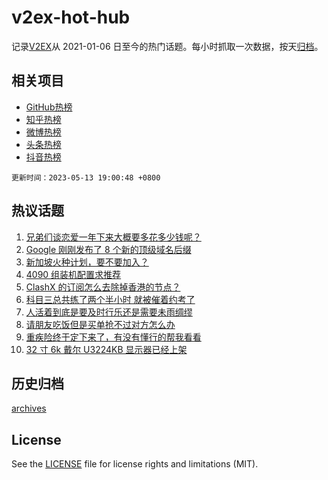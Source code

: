 # v2ex-hot-hub

 记录[V2EX](https://www.v2ex.com/)从 2021-01-06 日至今的热门话题。每小时抓取一次数据，按天[归档](archives)。
 
 ## 相关项目

- [GitHub热榜](https://github.com/it985/github-hot-hub)
- [知乎热榜](https://github.com/it985/zhihu-hot-hub)
- [微博热榜](https://github.com/it985/weibo-hot-hub)
- [头条热榜](https://github.com/it985/toutiao-hot-hub)
- [抖音热榜](https://github.com/it985/douyin-hot-hub)


 `更新时间：2023-05-13 19:00:48 +0800`

## 热议话题

1. [兄弟们谈恋爱一年下来大概要多花多少钱呢？](https://www.v2ex.com/t/939678)
1. [Google 刚刚发布了 8 个新的顶级域名后缀](https://www.v2ex.com/t/939672)
1. [新加坡火种计划，要不要加入？](https://www.v2ex.com/t/939666)
1. [4090 组装机配置求推荐](https://www.v2ex.com/t/939695)
1. [ClashX 的订阅怎么去除掉香港的节点？](https://www.v2ex.com/t/939685)
1. [科目三总共练了两个半小时 就被催着约考了](https://www.v2ex.com/t/939702)
1. [人活着到底是要及时行乐还是需要未雨绸缪](https://www.v2ex.com/t/939703)
1. [请朋友吃饭但是买单抢不过对方怎么办](https://www.v2ex.com/t/939664)
1. [重疾险终于定下来了，有没有懂行的帮我看看](https://www.v2ex.com/t/939762)
1. [32 寸 6k 戴尔 U3224KB 显示器已经上架](https://www.v2ex.com/t/939654)

## 历史归档

[archives](archives)

## License

See the [LICENSE](LICENSE) file for license rights and limitations (MIT).
